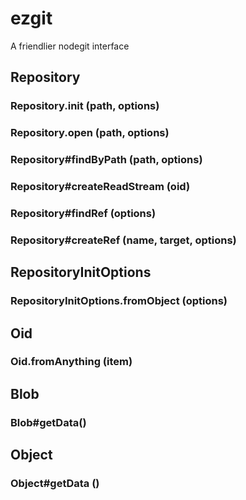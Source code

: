 # ezgit

A friendlier nodegit interface

## Repository

### Repository.init (path, options)

### Repository.open (path, options)

### Repository#findByPath (path, options)

### Repository#createReadStream (oid)

### Repository#findRef (options)

### Repository#createRef (name, target, options)


## RepositoryInitOptions

### RepositoryInitOptions.fromObject (options)


## Oid

### Oid.fromAnything (item)

## Blob

### Blob#getData()

## Object

### Object#getData ()
